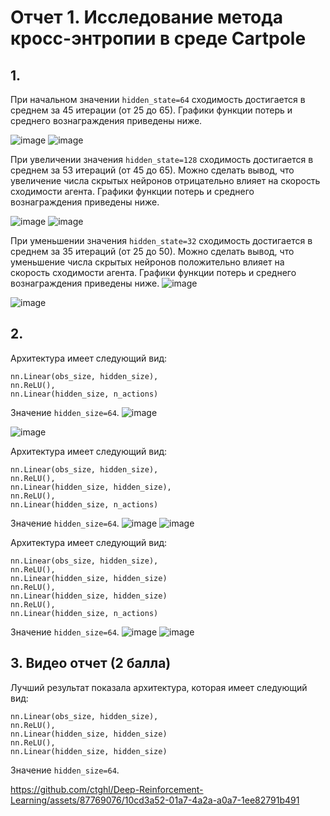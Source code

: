 
# Отчет 1. Исследование метода кросс-энтропии в среде Cartpole 

## 1.
При начальном значении `hidden_state=64` сходимость достигается в среднем за 45 итерации (от 25 до 65). 
Графики функции потерь и среднего вознаграждения приведены ниже. 


![image](https://github.com/ctghl/Deep-Reinforcement-Learning/assets/87769076/fad1a567-7c25-4726-ad07-84df4a3ef464)
![image](https://github.com/ctghl/Deep-Reinforcement-Learning/assets/87769076/a4771782-5ea7-4cbb-adb2-e03a02156f18)

При увеличении значения `hidden_state=128` сходимость достигается в среднем за 53 итераций (от 45 до 65). 
Можно сделать вывод, что увеличение числа скрытых нейронов отрицательно влияет на скорость сходимости агента. 
Графики функции потерь и среднего вознаграждения приведены ниже. 

![image](https://github.com/ctghl/Deep-Reinforcement-Learning/assets/87769076/e123f218-9fa6-484d-8bf9-065013e76985)
![image](https://github.com/ctghl/Deep-Reinforcement-Learning/assets/87769076/88378198-9d99-4884-bb62-27e277be24a3)


При уменьшении значения `hidden_state=32` сходимость достигается в среднем за 35 итераций (от 25 до 50). 
Можно сделать вывод, что уменьшение числа скрытых нейронов положительно влияет на скорость сходимости агента. 
Графики функции потерь и среднего вознаграждения приведены ниже. 
![image](https://github.com/ctghl/Deep-Reinforcement-Learning/assets/87769076/a5609887-28c4-476e-81a4-80a85c37bc34)

![image](https://github.com/ctghl/Deep-Reinforcement-Learning/assets/87769076/8237b0ef-2259-4d56-a4df-98c147398a3a)


## 2.
Архитектура имеет следующий вид: 
```
nn.Linear(obs_size, hidden_size),
nn.ReLU(),
nn.Linear(hidden_size, n_actions)
```
Значение `hidden_size=64`. 
![image](https://github.com/ctghl/Deep-Reinforcement-Learning/assets/87769076/0ac450a1-ac7b-4565-b51b-b1a5012aede9)

![image](https://github.com/ctghl/Deep-Reinforcement-Learning/assets/87769076/e5164a30-38c5-4a96-b624-cc7100d41d9c)

Архитектура имеет следующий вид: 
```
nn.Linear(obs_size, hidden_size),
nn.ReLU(),
nn.Linear(hidden_size, hidden_size),
nn.ReLU(),
nn.Linear(hidden_size, n_actions)
```
Значение `hidden_size=64`. 
![image](https://github.com/ctghl/Deep-Reinforcement-Learning/assets/87769076/9e942588-fc5b-4e10-840b-8d9c3c02dc1d)
![image](https://github.com/ctghl/Deep-Reinforcement-Learning/assets/87769076/3a0e2d7c-4448-49dd-9cb0-6ec8d3b4eda1)


Архитектура имеет следующий вид: 
```
nn.Linear(obs_size, hidden_size),
nn.ReLU(),
nn.Linear(hidden_size, hidden_size)
nn.ReLU(),
nn.Linear(hidden_size, hidden_size)
nn.ReLU(),
nn.Linear(hidden_size, n_actions)
```
Значение `hidden_size=64`. 
![image](https://github.com/ctghl/Deep-Reinforcement-Learning/assets/87769076/8497737c-a199-47db-a424-58f378ee4482)
![image](https://github.com/ctghl/Deep-Reinforcement-Learning/assets/87769076/5b0b7e69-8cf2-443c-a3bb-0797e20080ae)


## 3. Видео отчет (2 балла)
Лучший результат показала архитектура, которая имеет следующий вид: 
```
nn.Linear(obs_size, hidden_size),
nn.ReLU(),
nn.Linear(hidden_size, hidden_size)
nn.ReLU(),
nn.Linear(hidden_size, hidden_size)
```
Значение `hidden_size=64`. 



https://github.com/ctghl/Deep-Reinforcement-Learning/assets/87769076/10cd3a52-01a7-4a2a-a0a7-1ee82791b491



